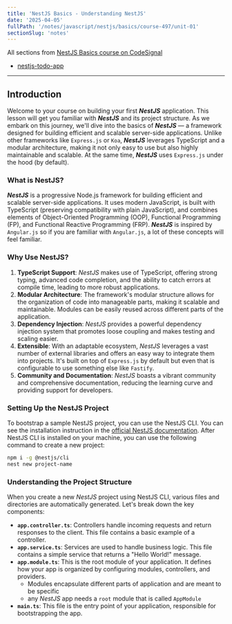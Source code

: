 ```yaml
---
title: 'NestJS Basics - Understanding NestJS'
date: '2025-04-05'
fullPath: '/notes/javascript/nestjs/basics/course-497/unit-01'
sectionSlug: 'notes'
---
```


All sections from [NestJS Basics course on CodeSignal](https://codesignal.com/learn/courses/nestjs-basics?urlSlug=implementing-todo-app-with-nestjs)

- [nestjs-todo-app](https://github.com/saurookadook/nestjs-todo-app/)

---

## Introduction

Welcome to your course on building your first _**NestJS**_ application. This lesson will get you familiar with _**NestJS**_ and its project structure. As we embark on this journey, we'll dive into the basics of _**NestJS**_ — a framework designed for building efficient and scalable server-side applications. Unlike other frameworks like `Express.js` or `Koa`, _**NestJS**_ leverages TypeScript and a modular architecture, making it not only easy to use but also highly maintainable and scalable. At the same time, _**NestJS**_ uses `Express.js` under the hood (by default).

### What is NestJS?

_**NestJS**_ is a progressive Node.js framework for building efficient and scalable server-side applications. It uses modern JavaScript, is built with TypeScript (preserving compatibility with plain JavaScript), and combines elements of Object-Oriented Programming (OOP), Functional Programming (FP), and Functional Reactive Programming (FRP). _**NestJS**_ is inspired by `Angular.js` so if you are familiar with `Angular.js`, a lot of these concepts will feel familiar.

### Why Use NestJS?

1. **TypeScript Support**: _NestJS_ makes use of TypeScript, offering strong typing, advanced code completion, and the ability to catch errors at compile time, leading to more robust applications.
2. **Modular Architecture**: The framework's modular structure allows for the organization of code into manageable parts, making it scalable and maintainable. Modules can be easily reused across different parts of the application.
3. **Dependency Injection**: _NestJS_ provides a powerful dependency injection system that promotes loose coupling and makes testing and scaling easier.
4. **Extensible**: With an adaptable ecosystem, _NestJS_ leverages a vast number of external libraries and offers an easy way to integrate them into projects. It's built on top of `Express.js` by default but even that is configurable to use something else like `Fastify`.
5. **Community and Documentation**: _NestJS_ boasts a vibrant community and comprehensive documentation, reducing the learning curve and providing support for developers.

### Setting Up the NestJS Project

To bootstrap a sample NestJS project, you can use the NestJS CLI. You can see the installation instruction in the [official NestJS documentation](https://docs.nestjs.com/first-steps#setup). After NestJS CLI is installed on your machine, you can use the following command to create a new project:

```sh
npm i -g @nestjs/cli
nest new project-name
```

### Understanding the Project Structure

When you create a new _NestJS_ project using NestJS CLI, various files and directories are automatically generated. Let's break down the key components:

- **`app.controller.ts`**: Controllers handle incoming requests and return responses to the client. This file contains a basic example of a controller.
- **`app.service.ts`**: Services are used to handle business logic. This file contains a simple service that returns a "Hello World!" message.
- **`app.module.ts`**: This is the root module of your application. It defines how your app is organized by configuring modules, controllers, and providers.
  - Modules encapsulate different parts of application and are meant to be specific
  - any _NestJS_ app needs a `root` module that is called `AppModule`
- **`main.ts`**: This file is the entry point of your application, responsible for bootstrapping the app.
